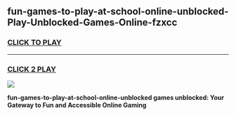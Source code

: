 
## fun-games-to-play-at-school-online-unblocked-Play-Unblocked-Games-Online-fzxcc
<h3>
<a href="https://premium76.site?title=fun-games-to-play-at-school-online-unblocked&ref=25A">CLICK TO PLAY</a></h3>
<hr>

<h3>
<a href="https://premium76.site?title=fun-games-to-play-at-school-online-unblocked&ref=25A">CLICK 2 PLAY</a>
  
</h3>

<a href="https://premium76.site?title=fun-games-to-play-at-school-online-unblocked&ref=25A"><img src="https://clearcache.store/games.png"></a>


**fun-games-to-play-at-school-online-unblocked games unblocked: Your Gateway to Fun and Accessible Online Gaming**
